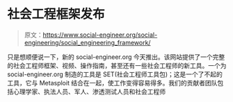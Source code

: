 # 社会工程框架发布

> 原文：<https://www.social-engineer.org/social-engineering/social_engineering_framework/>

只是想顺便说一下，新的 social-engineer.org 今天推出。该网站提供了一个完整的社会工程师框架、视频、操作指南，甚至还有一些社会工程师的新工具。一个为 social-engineer.org 制造的工具是 SET(社会工程师工具包)；这是一个了不起的工具，它与 Metasploit 结合在一起，使工作变得容易得多。我们的贡献者团队包括心理学家、执法人员、军人、渗透测试人员和社会工程师